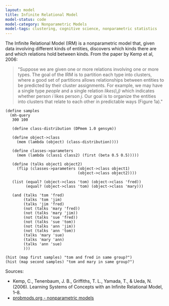 ```yaml
---
layout: model
title: Infinite Relational Model
model-status: code
model-category: Nonparametric Models
model-tags: clustering, cognitive science, nonparametric statistics
---
```


The Infinite Relational Model (IRM) is a nonparametric model that,
given data involving different kinds of entities, discovers which
kinds there are and which relations hold between kinds. From the
paper by Kemp et al, 2006:

> "Suppose we are given one or more relations involving one or more
> types. The goal of the IRM is to partition each type into clusters,
> where a good set of partitions allows relationships between
> entities to be predicted by their cluster assignments. For example,
> we may have a single type *people* and a single relation
> *likes(i,j)* which indicates whether person *i* likes person
> *j*. Our goal is to organize the entities into clusters that relate
> to each other in predictable ways (Figure 1a)."

    (define samples
      (mh-query
       300 100
    
       (define class-distribution (DPmem 1.0 gensym))
    
       (define object->class
         (mem (lambda (object) (class-distribution))))
    
       (define classes->parameters
         (mem (lambda (class1 class2) (first (beta 0.5 0.5)))))
    
       (define (talks object1 object2)
         (flip (classes->parameters (object->class object1)
                                    (object->class object2))))
    
       (list (equal? (object->class 'tom) (object->class 'fred))
             (equal? (object->class 'tom) (object->class 'mary)))
    
       (and (talks 'tom 'fred)
            (talks 'tom 'jim)
            (talks 'jim 'fred)
            (not (talks 'mary 'fred))
            (not (talks 'mary 'jim))
            (not (talks 'sue 'fred))
            (not (talks 'sue 'tom))
            (not (talks 'ann 'jim))
            (not (talks 'ann 'tom))
            (talks 'mary 'sue)
            (talks 'mary 'ann)
            (talks 'ann 'sue)
            )))
    
    (hist (map first samples) "tom and fred in same group?")
    (hist (map second samples) "tom and mary in same group?")

Sources: 

- Kemp, C., Tenenbaum, J. B., Griffiths, T. L., Yamada, T., & Ueda, N. (2006). Learning Systems of Concepts with an Inﬁnite Relational Model, 1–8.
- [probmods.org - nonparametric models](https://probmods.org/non-parametric-models.html)    
